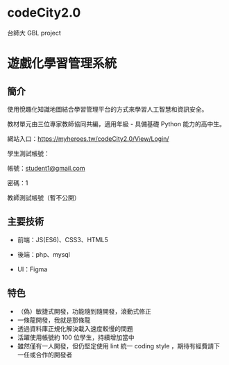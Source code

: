 # codeCity2.0

台師大 GBL project


# 遊戲化學習管理系統

## 簡介

使用悅趣化知識地圖結合學習管理平台的方式來學習人工智慧和資訊安全。

教材單元由三位專家教師協同共編，適用年級 - 具備基礎 Python 能力的高中生。

網站入口：https://myheroes.tw/codeCity2.0/View/Login/


學生測試帳號：

帳號：student1@gmail.com

密碼：1


教師測試帳號（暫不公開）



## 主要技術
 
- 前端：JS(ES6)、CSS3、HTML5

- 後端：php、mysql

- UI：Figma


## 特色

- （偽）敏捷式開發，功能隨到隨開發，滾動式修正
- 一條龍開發，我就是那條龍
- 透過資料庫正規化解決載入速度較慢的問題
- 活躍使用帳號約 100 位學生，持續增加當中
- 雖然僅有一人開發，但仍堅定使用 lint 統一 coding style ，期待有經費請下一任或合作的開發者


